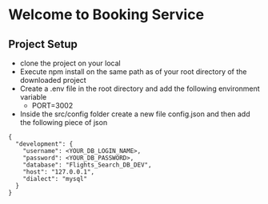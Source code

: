 # Welcome to Booking Service

## Project Setup
- clone the project on your local
- Execute npm install on the same path as of your root directory of the downloaded project
- Create a .env file in the root directory and add the following environment variable
    - PORT=3002
- Inside the src/config folder create a new file config.json and then add the following piece of json

```
{
  "development": {
    "username": <YOUR_DB_LOGIN_NAME>,
    "password": <YOUR_DB_PASSWORD>,
    "database": "Flights_Search_DB_DEV",
    "host": "127.0.0.1",
    "dialect": "mysql"
  }
}
```